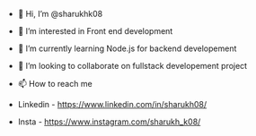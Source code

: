 - 👋 Hi, I’m @sharukhk08
- 👀 I’m interested in Front end development
- 🌱 I’m currently learning Node.js for backend developement
- 💞️ I’m looking to collaborate on fullstack developement project
- 📫 How to reach me 
-  Linkedin - https://www.linkedin.com/in/sharukh08/
 
-  Insta - https://www.instagram.com/sharukh_k08/

<!---
sharukhk08/sharukhk08 is a ✨ special ✨ repository because its `README.md` (this file) appears on your GitHub profile.
You can click the Preview link to take a look at your changes.
--->
